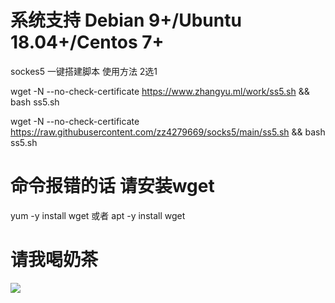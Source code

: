 # 系统支持 Debian 9+/Ubuntu 18.04+/Centos 7+
sockes5 一键搭建脚本
使用方法  2选1

wget -N --no-check-certificate https://www.zhangyu.ml/work/ss5.sh && bash ss5.sh

wget -N --no-check-certificate https://raw.githubusercontent.com/zz4279669/socks5/main/ss5.sh && bash ss5.sh

# 命令报错的话 请安装wget
yum -y install wget  或者  apt -y install wget

# 请我喝奶茶

![](https://raw.githubusercontent.com/zz4279669/socks5/main/WechatIMG144.png)
